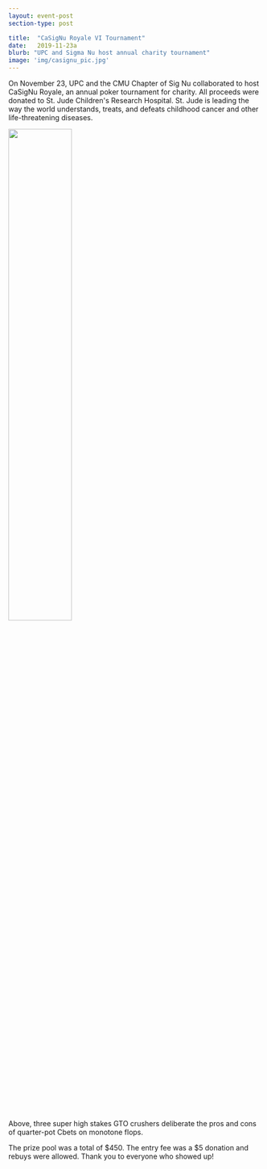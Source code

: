 ```yaml
---
layout: event-post
section-type: post

title:  "CaSigNu Royale VI Tournament"
date:   2019-11-23a
blurb: "UPC and Sigma Nu host annual charity tournament"
image: 'img/casignu_pic.jpg'
---
```

On November 23, UPC and the CMU Chapter of Sig Nu collaborated to host CaSigNu Royale, an annual poker tournament for charity. All proceeds were donated to St. Jude Children's Research Hospital. St. Jude is leading the way the world understands, treats, and defeats childhood cancer and other life-threatening diseases. 


<img src='{{site.baseurl}}/img/casignu_pic_2.JPG' style="width:50%"/>

Above, three super high stakes GTO crushers deliberate the pros and cons of quarter-pot Cbets on monotone flops. 

The prize pool was a total of $450. The entry fee was a $5 donation and rebuys were allowed. Thank you to everyone who showed up!
